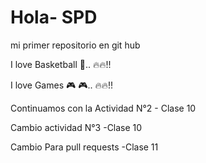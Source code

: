 # Hola- SPD

mi primer repositorio en git hub 

I love Basketball 🏀.. 🔥🔥!!

I love Games 🎮 🎮.. 🔥🔥!!

Continuamos con la Actividad N°2 - Clase 10 

Cambio actividad N°3 -Clase 10

Cambio Para pull requests -Clase 11
